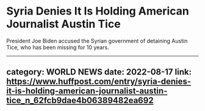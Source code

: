 # Syria Denies It Is Holding American Journalist Austin Tice

President Joe Biden accused the Syrian government of detaining Austin Tice, who has been missing for 10 years.

---
category: WORLD NEWS
date: 2022-08-17
link: https://www.huffpost.com/entry/syria-denies-it-is-holding-american-journalist-austin-tice_n_62fcb9dae4b06389482ea692
---
